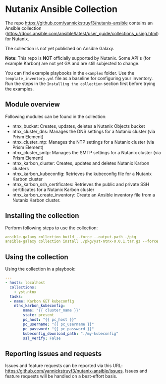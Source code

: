 # Nutanix Ansible Collection

The repo https://github.com/yannickstruyf3/nutanix-ansible contains an Ansible collection (https://docs.ansible.com/ansible/latest/user_guide/collections_using.html) for Nutanix.

The collection is not yet published on Ansible Galaxy. 

**Note**: This repo is **NOT** officially supported by Nutanix. Some API's (for example Karbon) are not yet GA and are still subjected to change.

You can find example playbooks in the `examples` folder. Use the `template_inventory.yml` file as a baseline for configuring your inventory.
Run the steps in the `Installing the collection` section first before trying the examples.

## Module overview

Following modules can be found in the collection:

- ntnx_bucket: Creates, updates, deletes a Nutanix Objects bucket
- ntnx_cluster_dns: Manages the DNS settings for a Nutanix cluster (via Prism Element)
- ntnx_cluster_ntp: Manages the NTP settings for a Nutanix cluster (via Prism Element)
- ntnx_cluster_smtp: Manages the SMTP settings for a Nutanix cluster (via Prism Element)
- ntnx_karbon_cluster: Creates, updates and deletes Nutanix Karbon clusters
- ntnx_karbon_kubeconfig: Retrieves the kubeconfig file for a Nutanix Karbon cluster
- ntnx_karbon_ssh_certificates: Retrieves the public and private SSH certificates for a Nutanix Karbon cluster
- ntnx_karbon_create_inventory: Create an Ansible inventory file from a Nutanix Karbon cluster.

## Installing the collection

Perform following steps to use the collection:

```yaml
ansible-galaxy collection build --force --output-path ./pkg
ansible-galaxy collection install ./pkg/yst-ntnx-0.0.1.tar.gz --force
```

## Using the collection

Using the collection in a playbook:

```yaml
---
- hosts: localhost
  collections:
    - yst.ntnx
  tasks:
  - name: Karbon GET kubeconfig
    ntnx_karbon_kubeconfig:
        name: "{{ cluster_name }}"
        state: present
        pc_host: "{{ pc_host }}"
        pc_username: "{{ pc_username }}"
        pc_password: "{{ pc_password }}"
        kubeconfig_download_path: "./my-kubeconfig"
        ssl_verify: False
```

## Reporting issues and requests

Issues and feature requests can be reported via this URL: https://github.com/yannickstruyf3/nutanix-ansible/issues.
Issues and feature requests will be handled on a best-effort basis.

